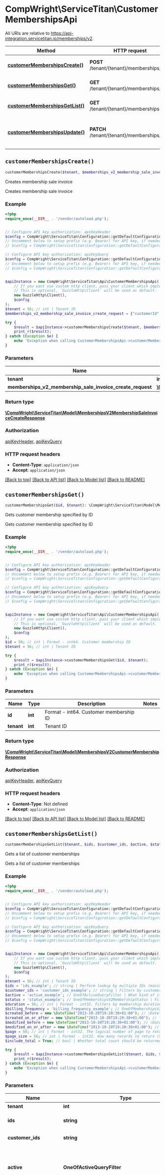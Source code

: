 # CompWright\ServiceTitan\CustomerMembershipsApi

All URIs are relative to https://api-integration.servicetitan.io/memberships/v2.

Method | HTTP request | Description
------------- | ------------- | -------------
[**customerMembershipsCreate()**](CustomerMembershipsApi.md#customerMembershipsCreate) | **POST** /tenant/{tenant}/memberships/sale | Creates membership sale invoice
[**customerMembershipsGet()**](CustomerMembershipsApi.md#customerMembershipsGet) | **GET** /tenant/{tenant}/memberships/{id} | Gets customer membership specified by ID
[**customerMembershipsGetList()**](CustomerMembershipsApi.md#customerMembershipsGetList) | **GET** /tenant/{tenant}/memberships | Gets a list of customer memberships
[**customerMembershipsUpdate()**](CustomerMembershipsApi.md#customerMembershipsUpdate) | **PATCH** /tenant/{tenant}/memberships/{id} | Updates specified customer membership in \&quot;patch\&quot; mode


## `customerMembershipsCreate()`

```php
customerMembershipsCreate($tenant, $memberships_v2_membership_sale_invoice_create_request): \CompWright\ServiceTitan\Model\MembershipsV2MembershipSaleInvoiceCreateResponse
```

Creates membership sale invoice

Creates membership sale invoice

### Example

```php
<?php
require_once(__DIR__ . '/vendor/autoload.php');


// Configure API key authorization: apiKeyHeader
$config = CompWright\ServiceTitan\Configuration::getDefaultConfiguration()->setApiKey('ST-App-Key', 'YOUR_API_KEY');
// Uncomment below to setup prefix (e.g. Bearer) for API key, if needed
// $config = CompWright\ServiceTitan\Configuration::getDefaultConfiguration()->setApiKeyPrefix('ST-App-Key', 'Bearer');

// Configure API key authorization: apiKeyQuery
$config = CompWright\ServiceTitan\Configuration::getDefaultConfiguration()->setApiKey('servicetitanapplicationkey', 'YOUR_API_KEY');
// Uncomment below to setup prefix (e.g. Bearer) for API key, if needed
// $config = CompWright\ServiceTitan\Configuration::getDefaultConfiguration()->setApiKeyPrefix('servicetitanapplicationkey', 'Bearer');


$apiInstance = new CompWright\ServiceTitan\Api\CustomerMembershipsApi(
    // If you want use custom http client, pass your client which implements `GuzzleHttp\ClientInterface`.
    // This is optional, `GuzzleHttp\Client` will be used as default.
    new GuzzleHttp\Client(),
    $config
);
$tenant = 56; // int | Tenant ID
$memberships_v2_membership_sale_invoice_create_request = {"customerId":0,"businessUnitId":0,"saleTaskId":0,"durationBillingId":0,"locationId":0,"recurringServiceAction":{},"recurringLocationId":0}; // \CompWright\ServiceTitan\Model\MembershipsV2MembershipSaleInvoiceCreateRequest

try {
    $result = $apiInstance->customerMembershipsCreate($tenant, $memberships_v2_membership_sale_invoice_create_request);
    print_r($result);
} catch (Exception $e) {
    echo 'Exception when calling CustomerMembershipsApi->customerMembershipsCreate: ', $e->getMessage(), PHP_EOL;
}
```

### Parameters

Name | Type | Description  | Notes
------------- | ------------- | ------------- | -------------
 **tenant** | **int**| Tenant ID |
 **memberships_v2_membership_sale_invoice_create_request** | [**\CompWright\ServiceTitan\Model\MembershipsV2MembershipSaleInvoiceCreateRequest**](../Model/MembershipsV2MembershipSaleInvoiceCreateRequest.md)|  | [optional]

### Return type

[**\CompWright\ServiceTitan\Model\MembershipsV2MembershipSaleInvoiceCreateResponse**](../Model/MembershipsV2MembershipSaleInvoiceCreateResponse.md)

### Authorization

[apiKeyHeader](../../README.md#apiKeyHeader), [apiKeyQuery](../../README.md#apiKeyQuery)

### HTTP request headers

- **Content-Type**: `application/json`
- **Accept**: `application/json`

[[Back to top]](#) [[Back to API list]](../../README.md#endpoints)
[[Back to Model list]](../../README.md#models)
[[Back to README]](../../README.md)

## `customerMembershipsGet()`

```php
customerMembershipsGet($id, $tenant): \CompWright\ServiceTitan\Model\MembershipsV2CustomerMembershipResponse
```

Gets customer membership specified by ID

Gets customer membership specified by ID

### Example

```php
<?php
require_once(__DIR__ . '/vendor/autoload.php');


// Configure API key authorization: apiKeyHeader
$config = CompWright\ServiceTitan\Configuration::getDefaultConfiguration()->setApiKey('ST-App-Key', 'YOUR_API_KEY');
// Uncomment below to setup prefix (e.g. Bearer) for API key, if needed
// $config = CompWright\ServiceTitan\Configuration::getDefaultConfiguration()->setApiKeyPrefix('ST-App-Key', 'Bearer');

// Configure API key authorization: apiKeyQuery
$config = CompWright\ServiceTitan\Configuration::getDefaultConfiguration()->setApiKey('servicetitanapplicationkey', 'YOUR_API_KEY');
// Uncomment below to setup prefix (e.g. Bearer) for API key, if needed
// $config = CompWright\ServiceTitan\Configuration::getDefaultConfiguration()->setApiKeyPrefix('servicetitanapplicationkey', 'Bearer');


$apiInstance = new CompWright\ServiceTitan\Api\CustomerMembershipsApi(
    // If you want use custom http client, pass your client which implements `GuzzleHttp\ClientInterface`.
    // This is optional, `GuzzleHttp\Client` will be used as default.
    new GuzzleHttp\Client(),
    $config
);
$id = 56; // int | Format - int64. Customer membership ID
$tenant = 56; // int | Tenant ID

try {
    $result = $apiInstance->customerMembershipsGet($id, $tenant);
    print_r($result);
} catch (Exception $e) {
    echo 'Exception when calling CustomerMembershipsApi->customerMembershipsGet: ', $e->getMessage(), PHP_EOL;
}
```

### Parameters

Name | Type | Description  | Notes
------------- | ------------- | ------------- | -------------
 **id** | **int**| Format - int64. Customer membership ID |
 **tenant** | **int**| Tenant ID |

### Return type

[**\CompWright\ServiceTitan\Model\MembershipsV2CustomerMembershipResponse**](../Model/MembershipsV2CustomerMembershipResponse.md)

### Authorization

[apiKeyHeader](../../README.md#apiKeyHeader), [apiKeyQuery](../../README.md#apiKeyQuery)

### HTTP request headers

- **Content-Type**: Not defined
- **Accept**: `application/json`

[[Back to top]](#) [[Back to API list]](../../README.md#endpoints)
[[Back to Model list]](../../README.md#models)
[[Back to README]](../../README.md)

## `customerMembershipsGetList()`

```php
customerMembershipsGetList($tenant, $ids, $customer_ids, $active, $status, $duration, $billing_frequency, $created_before, $created_on_or_after, $modified_before, $modified_on_or_after, $page, $page_size, $include_total): \CompWright\ServiceTitan\Model\PaginatedResponseOfMembershipsV2CustomerMembershipResponse
```

Gets a list of customer memberships

Gets a list of customer memberships

### Example

```php
<?php
require_once(__DIR__ . '/vendor/autoload.php');


// Configure API key authorization: apiKeyHeader
$config = CompWright\ServiceTitan\Configuration::getDefaultConfiguration()->setApiKey('ST-App-Key', 'YOUR_API_KEY');
// Uncomment below to setup prefix (e.g. Bearer) for API key, if needed
// $config = CompWright\ServiceTitan\Configuration::getDefaultConfiguration()->setApiKeyPrefix('ST-App-Key', 'Bearer');

// Configure API key authorization: apiKeyQuery
$config = CompWright\ServiceTitan\Configuration::getDefaultConfiguration()->setApiKey('servicetitanapplicationkey', 'YOUR_API_KEY');
// Uncomment below to setup prefix (e.g. Bearer) for API key, if needed
// $config = CompWright\ServiceTitan\Configuration::getDefaultConfiguration()->setApiKeyPrefix('servicetitanapplicationkey', 'Bearer');


$apiInstance = new CompWright\ServiceTitan\Api\CustomerMembershipsApi(
    // If you want use custom http client, pass your client which implements `GuzzleHttp\ClientInterface`.
    // This is optional, `GuzzleHttp\Client` will be used as default.
    new GuzzleHttp\Client(),
    $config
);
$tenant = 56; // int | Tenant ID
$ids = 'ids_example'; // string | Perform lookup by multiple IDs (maximum 50)
$customer_ids = 'customer_ids_example'; // string | Filters by customer IDs
$active = 'active_example'; // OneOfActiveQueryFilter | What kind of items should be returned (only active items will be returned by default)\\ Values: [True, Any, False]
$status = 'status_example'; // OneOfMembershipsV2MembershipStatus | Filters by membership status\\ Values: [Active, Suspended, Expired, Canceled, Deleted]
$duration = 56; // int | Format - int32. Filters by membership duration (in months); use null for ongoing memberships
$billing_frequency = 'billing_frequency_example'; // OneOfMembershipsV2MembershipRecurrenceType | Filters by membership billing frequency\\ Values: [OneTime, Monthly, EveryOtherMonth, Quarterly, BiAnnual, Annual]
$created_before = new \DateTime("2013-10-20T19:20:30+01:00"); // \DateTime | Format - date-time (as date-time in RFC3339). Return items created before certain date/time (in UTC)
$created_on_or_after = new \DateTime("2013-10-20T19:20:30+01:00"); // \DateTime | Format - date-time (as date-time in RFC3339). Return items created on or after certain date/time (in UTC)
$modified_before = new \DateTime("2013-10-20T19:20:30+01:00"); // \DateTime | Format - date-time (as date-time in RFC3339). Return items modified before certain date/time (in UTC)
$modified_on_or_after = new \DateTime("2013-10-20T19:20:30+01:00"); // \DateTime | Format - date-time (as date-time in RFC3339). Return items modified on or after certain date/time (in UTC)
$page = 56; // int | Format - int32. The logical number of page to return, starting from 1
$page_size = 56; // int | Format - int32. How many records to return (50 by default)
$include_total = True; // bool | Whether total count should be returned

try {
    $result = $apiInstance->customerMembershipsGetList($tenant, $ids, $customer_ids, $active, $status, $duration, $billing_frequency, $created_before, $created_on_or_after, $modified_before, $modified_on_or_after, $page, $page_size, $include_total);
    print_r($result);
} catch (Exception $e) {
    echo 'Exception when calling CustomerMembershipsApi->customerMembershipsGetList: ', $e->getMessage(), PHP_EOL;
}
```

### Parameters

Name | Type | Description  | Notes
------------- | ------------- | ------------- | -------------
 **tenant** | **int**| Tenant ID |
 **ids** | **string**| Perform lookup by multiple IDs (maximum 50) | [optional]
 **customer_ids** | **string**| Filters by customer IDs | [optional]
 **active** | **OneOfActiveQueryFilter**| What kind of items should be returned (only active items will be returned by default)\\ Values: [True, Any, False] | [optional]
 **status** | **OneOfMembershipsV2MembershipStatus**| Filters by membership status\\ Values: [Active, Suspended, Expired, Canceled, Deleted] | [optional]
 **duration** | **int**| Format - int32. Filters by membership duration (in months); use null for ongoing memberships | [optional]
 **billing_frequency** | **OneOfMembershipsV2MembershipRecurrenceType**| Filters by membership billing frequency\\ Values: [OneTime, Monthly, EveryOtherMonth, Quarterly, BiAnnual, Annual] | [optional]
 **created_before** | **\DateTime**| Format - date-time (as date-time in RFC3339). Return items created before certain date/time (in UTC) | [optional]
 **created_on_or_after** | **\DateTime**| Format - date-time (as date-time in RFC3339). Return items created on or after certain date/time (in UTC) | [optional]
 **modified_before** | **\DateTime**| Format - date-time (as date-time in RFC3339). Return items modified before certain date/time (in UTC) | [optional]
 **modified_on_or_after** | **\DateTime**| Format - date-time (as date-time in RFC3339). Return items modified on or after certain date/time (in UTC) | [optional]
 **page** | **int**| Format - int32. The logical number of page to return, starting from 1 | [optional]
 **page_size** | **int**| Format - int32. How many records to return (50 by default) | [optional]
 **include_total** | **bool**| Whether total count should be returned | [optional]

### Return type

[**\CompWright\ServiceTitan\Model\PaginatedResponseOfMembershipsV2CustomerMembershipResponse**](../Model/PaginatedResponseOfMembershipsV2CustomerMembershipResponse.md)

### Authorization

[apiKeyHeader](../../README.md#apiKeyHeader), [apiKeyQuery](../../README.md#apiKeyQuery)

### HTTP request headers

- **Content-Type**: Not defined
- **Accept**: `application/json`

[[Back to top]](#) [[Back to API list]](../../README.md#endpoints)
[[Back to Model list]](../../README.md#models)
[[Back to README]](../../README.md)

## `customerMembershipsUpdate()`

```php
customerMembershipsUpdate($id, $tenant, $memberships_v2_customer_membership_update_request): \CompWright\ServiceTitan\Model\ModificationResponse
```

Updates specified customer membership in \"patch\" mode

Updates specified customer membership in \"patch\" mode

### Example

```php
<?php
require_once(__DIR__ . '/vendor/autoload.php');


// Configure API key authorization: apiKeyHeader
$config = CompWright\ServiceTitan\Configuration::getDefaultConfiguration()->setApiKey('ST-App-Key', 'YOUR_API_KEY');
// Uncomment below to setup prefix (e.g. Bearer) for API key, if needed
// $config = CompWright\ServiceTitan\Configuration::getDefaultConfiguration()->setApiKeyPrefix('ST-App-Key', 'Bearer');

// Configure API key authorization: apiKeyQuery
$config = CompWright\ServiceTitan\Configuration::getDefaultConfiguration()->setApiKey('servicetitanapplicationkey', 'YOUR_API_KEY');
// Uncomment below to setup prefix (e.g. Bearer) for API key, if needed
// $config = CompWright\ServiceTitan\Configuration::getDefaultConfiguration()->setApiKeyPrefix('servicetitanapplicationkey', 'Bearer');


$apiInstance = new CompWright\ServiceTitan\Api\CustomerMembershipsApi(
    // If you want use custom http client, pass your client which implements `GuzzleHttp\ClientInterface`.
    // This is optional, `GuzzleHttp\Client` will be used as default.
    new GuzzleHttp\Client(),
    $config
);
$id = 56; // int | Format - int64. Customer membership ID
$tenant = 56; // int | Tenant ID
$memberships_v2_customer_membership_update_request = {"businessUnitId":0,"nextScheduledBillDate":"string","status":{},"memo":"string","from":"string","to":"string","soldById":0,"billingTemplateId":0,"locationId":0,"recurringServiceAction":{},"recurringLocationId":0,"paymentMethodId":0,"paymentTypeId":0,"renewalMembershipTaskId":0,"initialDeferredRevenue":0,"cancellationBalanceInvoiceId":0,"cancellationInvoiceId":0}; // \CompWright\ServiceTitan\Model\MembershipsV2CustomerMembershipUpdateRequest | Customer membership update request

try {
    $result = $apiInstance->customerMembershipsUpdate($id, $tenant, $memberships_v2_customer_membership_update_request);
    print_r($result);
} catch (Exception $e) {
    echo 'Exception when calling CustomerMembershipsApi->customerMembershipsUpdate: ', $e->getMessage(), PHP_EOL;
}
```

### Parameters

Name | Type | Description  | Notes
------------- | ------------- | ------------- | -------------
 **id** | **int**| Format - int64. Customer membership ID |
 **tenant** | **int**| Tenant ID |
 **memberships_v2_customer_membership_update_request** | [**\CompWright\ServiceTitan\Model\MembershipsV2CustomerMembershipUpdateRequest**](../Model/MembershipsV2CustomerMembershipUpdateRequest.md)| Customer membership update request | [optional]

### Return type

[**\CompWright\ServiceTitan\Model\ModificationResponse**](../Model/ModificationResponse.md)

### Authorization

[apiKeyHeader](../../README.md#apiKeyHeader), [apiKeyQuery](../../README.md#apiKeyQuery)

### HTTP request headers

- **Content-Type**: `application/json`
- **Accept**: `application/json`

[[Back to top]](#) [[Back to API list]](../../README.md#endpoints)
[[Back to Model list]](../../README.md#models)
[[Back to README]](../../README.md)
